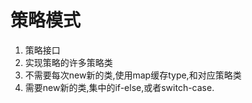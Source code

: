 # 策略模式
1. 策略接口
2. 实现策略的许多策略类
3. 不需要每次new新的类,使用map缓存type,和对应策略类
4. 需要new新的类,集中的if-else,或者switch-case.
